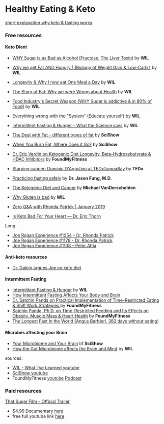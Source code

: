 # Healthy Eating & Keto

[short explanation why keto & fasting works](https://www.youtube.com/watch?v=3d7KkyXnyB4)

### Free resources

#### Keto Dient

* [WHY Sugar is as Bad as Alcohol (Fructose, The Liver Toxin)](https://www.youtube.com/watch?v=f_4Q9Iv7_Ao) by **WIL**
* [Why we get Fat AND Hungry | (Biology of Weight Gain & Low-Carb )](https://www.youtube.com/watch?v=KHaCKudtVi0) by **WIL**
* [Longevity & Why I now eat One Meal a Day](https://www.youtube.com/watch?v=PKfR6bAXr-c)  by **WIL**
* [The Story of Fat: Why we were Wrong about Health](https://www.youtube.com/watch?v=5S6-v37nOtY) by **WIL**
* [Food Industry's Secret Weapon (WHY Sugar is addictive & in 80% of Food)](https://www.youtube.com/watch?v=LPxIssabhTc) by **WIL**
* [Everything wrong with the "System" (Educate yourself)](https://www.youtube.com/watch?v=yzl7oX9FYGE) by **WIL**
* [Intermittent Fasting & Hunger - What the Science says](https://www.youtube.com/watch?v=dFT2IKmwyfg) by **WIL**

* [The Deal with Fat - different types of fat](https://youtu.be/mvvx2yQRbzQ) by **SciShow**
* [When You Burn Fat, Where Does it Go?](https://www.youtube.com/watch?v=C8ialLlcdcw) by **SciShow**
* [Dr. Eric Verdin on Ketogenic Diet Longevity, Beta-Hydroxybutyrate & HDAC Inhibitors](http://podbay.fm/show/818198322/e/1513144932) by **FoundMyFitness**
* [Starving cancer: Dominic D'Agostino at TEDxTampaBay](https://www.youtube.com/watch?v=3fM9o72ykww) by **TEDx**
* [Practicing fasting safely](https://www.dietdoctor.com/important-thing-practicing-fasting-safely) by **Dr. Jason Fung, M.D.**
* [The Ketogenic Diet and Cancer](https://www.youtube.com/watch?v=Q9socQcwPIs) by **Michael VanDerschelden**
* [Why Gluten is bad](https://www.youtube.com/watch?v=M0La27FNrA4) by **WIL**
* [Zero Q&A with Rhonda Patrick | January 2019](https://vimeo.com/309755273)
* [Is Keto Bad For Your Heart — Dr. Eric Thorn](https://www.youtube.com/watch?v=pxUD8fEHpTk)

Long:

* [Joe Rogan Experience #1054 - Dr. Rhonda Patrick](https://www.youtube.com/watch?v=A9Mj0Q9y084)
* [Joe Rogan Experience #1178 - Dr. Rhonda Patrick](https://www.youtube.com/watch?v=9M8X_bs_fzI)
* [Joe Rogan Experience #1108 - Peter Attia](https://www.youtube.com/watch?v=gP1NA5f4LfE)

#### Anti-keto resources

* [Dr. Galpin argues Joe on keto diet](https://www.youtube.com/watch?v=PBNQQmFAIBw)


#### Intermittent Fasting

* [Intermittent Fasting & Hunger](https://www.youtube.com/watch?v=dFT2IKmwyfg) by **WIL**
* [How Intermittent Fasting Affects Your Body and Brain](https://www.youtube.com/watch?v=Sgeh2w0j51w)
* [Dr. Satchin Panda on Practical Implementation of Time-Restricted Eating & Shift Work Strategies
](https://www.foundmyfitness.com/episodes/satchin-round-2)  by **FoundMyFitness**
* [Satchin Panda, Ph.D. on Time-Restricted Feeding and Its Effects on Obesity, Muscle Mass & Heart Health](https://www.foundmyfitness.com/episodes/satchin-panda) by **FoundMyFitness**
* [The Longest Fast in the World (Angus Barbieri, 382 days without eating)](https://youtu.be/u0qaaaU9NPU)

#### Microbes affecting your Brain

* [Your Microbiome and Your Brain](https://www.youtube.com/watch?v=2ycHwcV9MvM) bf **SciShow**
* [How the Gut Microbiome affects the Brain and Mind](https://www.youtube.com/watch?v=b4CBy0uVqRc) by **WIL**


sources:

* [WIL - What I've Learned youtube](https://www.youtube.com/channel/UCqYPhGiB9tkShZorfgcL2lA)
* [SciShow youtube](https://www.youtube.com/channel/UCZYTClx2T1of7BRZ86-8fow)
* FoundMyFitness [youtube](https://www.youtube.com/channel/UCWF8SqJVNlx-ctXbLswcTcA) [Podcast](http://podbay.fm/show/818198322)


### Paid resources

[That Sugar Film - Official Trailer](https://www.youtube.com/watch?v=6uaWekLrilY)
* $4.99 Documentary [here](https://itunes.apple.com/us/movie/that-sugar-film/id1004230408)
* free full youtube link [here](https://www.youtube.com/watch?v=w0QoMDYdL3g)
